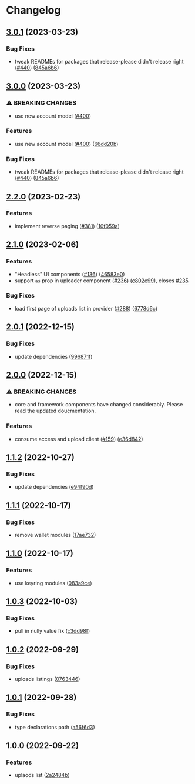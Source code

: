 # Changelog


## [3.0.1](https://github.com/web3-storage/w3ui/compare/react-uploads-list-v3.0.0...react-uploads-list-v3.0.1) (2023-03-23)


### Bug Fixes

* tweak READMEs for packages that release-please didn't release right ([#440](https://github.com/web3-storage/w3ui/issues/440)) ([845a6b6](https://github.com/web3-storage/w3ui/commit/845a6b644dbec6bf65ff09e751da7b7f01c8cf1e))

## [3.0.0](https://github.com/web3-storage/w3ui/compare/react-uploads-list-v2.2.0...react-uploads-list-v3.0.0) (2023-03-23)


### ⚠ BREAKING CHANGES

* use new account model ([#400](https://github.com/web3-storage/w3ui/issues/400))

### Features

* use new account model ([#400](https://github.com/web3-storage/w3ui/issues/400)) ([66dd20b](https://github.com/web3-storage/w3ui/commit/66dd20b3a95fc496da1aeb40342c8f691d147c7e))

### Bug Fixes

* tweak READMEs for packages that release-please didn't release right ([#440](https://github.com/web3-storage/w3ui/issues/440)) ([845a6b6](https://github.com/web3-storage/w3ui/commit/845a6b644dbec6bf65ff09e751da7b7f01c8cf1e))

## [2.2.0](https://github.com/web3-storage/w3ui/compare/react-uploads-list-v2.1.0...react-uploads-list-v2.2.0) (2023-02-23)


### Features

* implement reverse paging ([#381](https://github.com/web3-storage/w3ui/issues/381)) ([10f059a](https://github.com/web3-storage/w3ui/commit/10f059af4dbf5cb6303d82c1133defe8f74aa914))

## [2.1.0](https://github.com/web3-storage/w3ui/compare/react-uploads-list-v2.0.1...react-uploads-list-v2.1.0) (2023-02-06)


### Features

* "Headless" UI components ([#136](https://github.com/web3-storage/w3ui/issues/136)) ([46583e0](https://github.com/web3-storage/w3ui/commit/46583e08d49de1dc9dd57287fd5b9bac79a1e2e2))
* support `as` prop in uploader component ([#236](https://github.com/web3-storage/w3ui/issues/236)) ([c802e99](https://github.com/web3-storage/w3ui/commit/c802e9909289a113bf646f22d25e5c6fbd1c1d3e)), closes [#235](https://github.com/web3-storage/w3ui/issues/235)


### Bug Fixes

* load first page of uploads list in provider ([#288](https://github.com/web3-storage/w3ui/issues/288)) ([6778d6c](https://github.com/web3-storage/w3ui/commit/6778d6c7f8ec3ecc9c0f1ad2d34c36f25f9d9fdb))

## [2.0.1](https://github.com/web3-storage/w3ui/compare/react-uploads-list-v2.0.0...react-uploads-list-v2.0.1) (2022-12-15)


### Bug Fixes

* update dependencies ([996871f](https://github.com/web3-storage/w3ui/commit/996871fc433659a56100e529a969fbb9c054e103))

## [2.0.0](https://github.com/web3-storage/w3ui/compare/react-uploads-list-v1.1.2...react-uploads-list-v2.0.0) (2022-12-15)


### ⚠ BREAKING CHANGES

* core and framework components have changed considerably. Please read the updated doucmentation.

### Features

* consume access and upload client ([#159](https://github.com/web3-storage/w3ui/issues/159)) ([e36d842](https://github.com/web3-storage/w3ui/commit/e36d842b1695032355ab29646c3dce6a33880517))

## [1.1.2](https://github.com/web3-storage/w3ui/compare/react-uploads-list-v1.1.1...react-uploads-list-v1.1.2) (2022-10-27)


### Bug Fixes

* update dependencies ([e94f90d](https://github.com/web3-storage/w3ui/commit/e94f90d08e575f16ca4a91c6032bc3af6a613fcf))

## [1.1.1](https://github.com/web3-storage/w3ui/compare/react-uploads-list-v1.1.0...react-uploads-list-v1.1.1) (2022-10-17)


### Bug Fixes

* remove wallet modules ([17ae732](https://github.com/web3-storage/w3ui/commit/17ae7326b08b0129a64de4235d795a808e750514))

## [1.1.0](https://github.com/web3-storage/w3ui/compare/react-uploads-list-v1.0.3...react-uploads-list-v1.1.0) (2022-10-17)


### Features

* use keyring modules ([083a9ce](https://github.com/web3-storage/w3ui/commit/083a9ce3c64b91cb3017308bdf71f046ec93bce0))

## [1.0.3](https://github.com/web3-storage/w3ui/compare/react-uploads-list-v1.0.2...react-uploads-list-v1.0.3) (2022-10-03)


### Bug Fixes

* pull in nully value fix ([c3dd98f](https://github.com/web3-storage/w3ui/commit/c3dd98f860d63f9c653c4c2ca17d10e027c58a0a))

## [1.0.2](https://github.com/web3-storage/w3ui/compare/react-uploads-list-v1.0.1...react-uploads-list-v1.0.2) (2022-09-29)


### Bug Fixes

* uploads listings ([0763446](https://github.com/web3-storage/w3ui/commit/0763446f1d6d70b1c3adef8221b35396b133c01e))

## [1.0.1](https://github.com/web3-storage/w3ui/compare/react-uploads-list-v1.0.0...react-uploads-list-v1.0.1) (2022-09-28)


### Bug Fixes

* type declarations path ([a56f6d3](https://github.com/web3-storage/w3ui/commit/a56f6d3acb4ebd1c1ba7635ebf88e138770627f6))

## 1.0.0 (2022-09-22)


### Features

* uplaods list ([2a2484b](https://github.com/web3-storage/w3ui/commit/2a2484b9acacb33f1c6154b2eab692bf6f848119))
